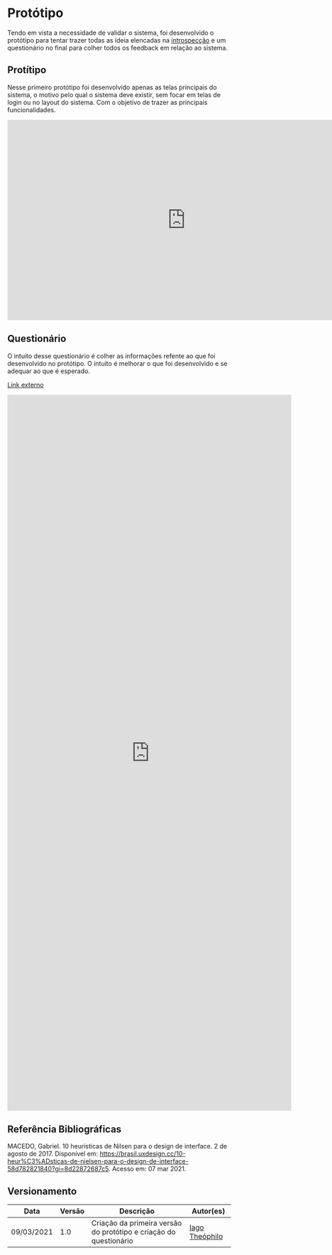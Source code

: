 # Protótipo

Tendo em vista a necessidade de validar o sistema, foi desenvolvido o protótipo para tentar trazer todas as ídeia elencadas na [introspecção](./requisitos/introspeccao.md) e um questionário no final para colher todos os feedback em relação ao sistema.

## Protítipo

Nesse primeiro protótipo foi desenvolvido apenas as telas principais do sistema, o motivo pelo qual o sistema deve existir, sem focar em telas de login ou no layout do sistema. Com o objetivo de trazer as principais funcionalidades.

<iframe style="border: 1px solid rgba(0, 0, 0, 0.1);" width="800" height="450" src="https://www.figma.com/embed?embed_host=share&url=https%3A%2F%2Fwww.figma.com%2Fproto%2FUS1UzfNWTOF8Iz7knmdBj2%2FGest%25C3%25A3o-de-eventos%3Fnode-id%3D25%253A25%26scaling%3Dscale-down" allowfullscreen></iframe>


## Questionário

O intuito desse questionário é colher as informações refente ao que foi desenvolvido no protótipo. O intuito é melhorar o que foi desenvolvido e se adequar ao que é esperado.

[Link externo](https://docs.google.com/forms/d/e/1FAIpQLSflfNQktj9T8dMsyLIl3koQ8_63BIN9_3rFCH5ResEnXEMXVg/viewform?usp=sf_link)

<iframe src="https://docs.google.com/forms/d/e/1FAIpQLSflfNQktj9T8dMsyLIl3koQ8_63BIN9_3rFCH5ResEnXEMXVg/viewform?embedded=true" width="640" height="1615" frameborder="0" marginheight="0" marginwidth="0">Loading…</iframe>


## Referência Bibliográficas

MACEDO, Gabriel. 10 heurísticas de Nilsen para o design de interface. 2 de agosto de 2017. Disponível em: https://brasil.uxdesign.cc/10-heur%C3%ADsticas-de-nielsen-para-o-design-de-interface-58d782821840?gi=8d22872687c5. Acesso em: 07 mar 2021.     

## Versionamento

| Data | Versão | Descrição | Autor(es) |
|------|------|------|------|
|09/03/2021|1.0|Criação da primeira versão do protótipo e criação do questionário|[Iago Theóphilo](https://github.com/danilow200)|